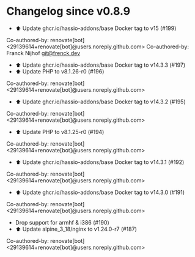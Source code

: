 # Changelog since v0.8.9
- ⬆️ Update ghcr.io/hassio-addons/base Docker tag to v15 (#199)

Co-authored-by: renovate[bot] <29139614+renovate[bot]@users.noreply.github.com>
Co-authored-by: Franck Nijhof <git@frenck.dev> 
- ⬆️ Update ghcr.io/hassio-addons/base Docker tag to v14.3.3 (#197) 
- ⬆️ Update PHP to v8.1.26-r0 (#196)

Co-authored-by: renovate[bot] <29139614+renovate[bot]@users.noreply.github.com> 
- ⬆️ Update ghcr.io/hassio-addons/base Docker tag to v14.3.2 (#195)

Co-authored-by: renovate[bot] <29139614+renovate[bot]@users.noreply.github.com> 
- ⬆️ Update PHP to v8.1.25-r0 (#194)

Co-authored-by: renovate[bot] <29139614+renovate[bot]@users.noreply.github.com> 
- ⬆️ Update ghcr.io/hassio-addons/base Docker tag to v14.3.1 (#192)

Co-authored-by: renovate[bot] <29139614+renovate[bot]@users.noreply.github.com> 
- ⬆️ Update ghcr.io/hassio-addons/base Docker tag to v14.3.0 (#191)

Co-authored-by: renovate[bot] <29139614+renovate[bot]@users.noreply.github.com> 
- Drop support for armhf & i386 (#190) 
- ⬆️ Update alpine_3_18/nginx to v1.24.0-r7 (#187)

Co-authored-by: renovate[bot] <29139614+renovate[bot]@users.noreply.github.com> 
